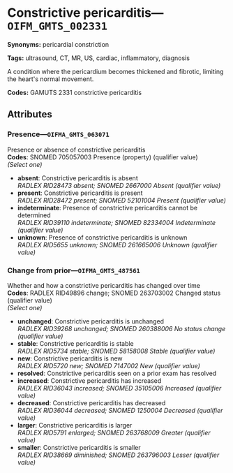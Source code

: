 # Constrictive pericarditis—`OIFM_GMTS_002331`

**Synonyms:** pericardial constriction

**Tags:** ultrasound, CT, MR, US, cardiac, inflammatory, diagnosis

A condition where the pericardium becomes thickened and fibrotic, limiting the heart's normal movement.

**Codes:** GAMUTS 2331 constrictive pericarditis

## Attributes

### Presence—`OIFMA_GMTS_063071`

Presence or absence of constrictive pericarditis  
**Codes**: SNOMED 705057003 Presence (property) (qualifier value)  
*(Select one)*

- **absent**: Constrictive pericarditis is absent  
_RADLEX RID28473 absent; SNOMED 2667000 Absent (qualifier value)_
- **present**: Constrictive pericarditis is present  
_RADLEX RID28472 present; SNOMED 52101004 Present (qualifier value)_
- **indeterminate**: Presence of constrictive pericarditis cannot be determined  
_RADLEX RID39110 indeterminate; SNOMED 82334004 Indeterminate (qualifier value)_
- **unknown**: Presence of constrictive pericarditis is unknown  
_RADLEX RID5655 unknown; SNOMED 261665006 Unknown (qualifier value)_

### Change from prior—`OIFMA_GMTS_487561`

Whether and how a constrictive pericarditis has changed over time  
**Codes**: RADLEX RID49896 change; SNOMED 263703002 Changed status (qualifier value)  
*(Select one)*

- **unchanged**: Constrictive pericarditis is unchanged  
_RADLEX RID39268 unchanged; SNOMED 260388006 No status change (qualifier value)_
- **stable**: Constrictive pericarditis is stable  
_RADLEX RID5734 stable; SNOMED 58158008 Stable (qualifier value)_
- **new**: Constrictive pericarditis is new  
_RADLEX RID5720 new; SNOMED 7147002 New (qualifier value)_
- **resolved**: Constrictive pericarditis seen on a prior exam has resolved  
- **increased**: Constrictive pericarditis has increased  
_RADLEX RID36043 increased; SNOMED 35105006 Increased (qualifier value)_
- **decreased**: Constrictive pericarditis has decreased  
_RADLEX RID36044 decreased; SNOMED 1250004 Decreased (qualifier value)_
- **larger**: Constrictive pericarditis is larger  
_RADLEX RID5791 enlarged; SNOMED 263768009 Greater (qualifier value)_
- **smaller**: Constrictive pericarditis is smaller  
_RADLEX RID38669 diminished; SNOMED 263796003 Lesser (qualifier value)_